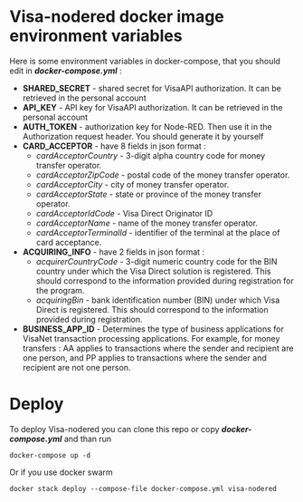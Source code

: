 # Visa-nodered docker image environment variables

Here is some environment variables in docker-compose, that you should edit in ***docker-compose.yml*** : 

- **SHARED_SECRET** - shared secret for VisaAPI authorization. It can be retrieved in the personal account
- **API_KEY** - API key for VisaAPI authorization. It can be retrieved in the personal account
- **AUTH_TOKEN** - authorization key for Node-RED. Then use it in the Authorization request header. You should generate it by yourself
- **CARD_ACCEPTOR** - have 8 fields in json format  : 
  * *cardAcceptorCountry* - 3-digit alpha country code for money transfer operator.
  * *сardAcceptorZipCode* - postal code of the money transfer operator.
  * *сardAcceptorCity* - city of money transfer operator.
  * *cardAcceptorState* - state or province of the money transfer operator.
  * *cardAcceptorIdCode* - Visa Direct Originator ID
  * *cardAcceptorName* - name of the money transfer operator.
  * *cardAcceptorTerminalId* - identifier of the terminal at the place of card acceptance.
- **ACQUIRING_INFO** - have 2 fields in json format  : 
  * *acquirerCountryCode* - 3-digit numeric country code for the BIN country under which the Visa Direct solution is registered. This should correspond to the information provided during registration for the program.
  * *acquiringBin* - bank identification number (BIN) under which Visa Direct is registered. This should correspond to the information provided during registration. 
- **BUSINESS_APP_ID** - Determines the type of business applications for VisaNet transaction processing applications. For example, for money transfers : AA applies to transactions where the sender and recipient are one person, and PP applies to transactions where the sender and recipient are not one person.

# Deploy

To deploy Visa-nodered you can clone this repo or copy ***docker-compose.yml*** and than run 

```
docker-compose up -d
```

Or if you use docker swarm
```
docker stack deploy --compose-file docker-compose.yml visa-nodered
```
